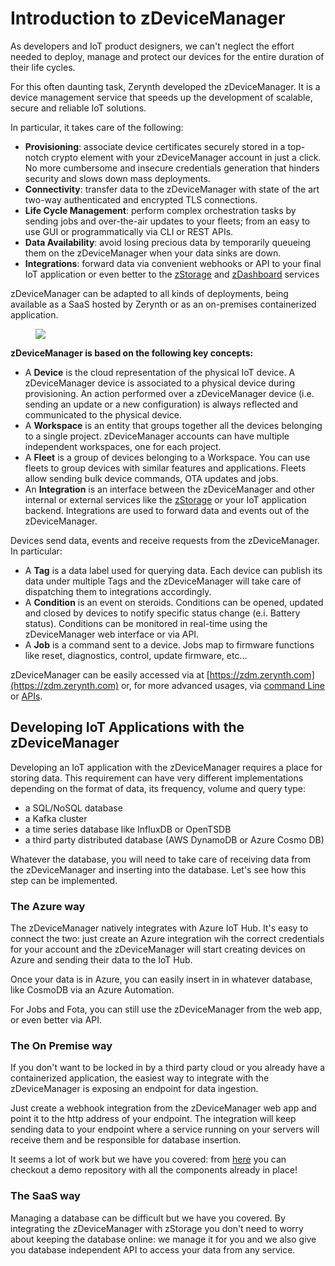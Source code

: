# **Introduction to zDeviceManager**


As developers and IoT product designers, we can't neglect the effort needed to deploy, manage and protect our devices for the entire duration of their life cycles.

For this often daunting task, Zerynth developed the zDeviceManager. It is a device management service that speeds up the development of scalable, secure and reliable IoT solutions.

In particular, it takes care of the following:

- **Provisioning**: associate device certificates securely stored in a top-notch crypto element with your zDeviceManager account in just a click. No more cumbersome and insecure credentials generation that hinders security and slows down mass deployments.
- **Connectivity**: transfer data to the zDeviceManager with state of the art two-way authenticated and encrypted TLS connections.
- **Life Cycle Management**: perform complex orchestration tasks by sending jobs and over-the-air updates to your fleets; from an easy to use GUI or programmatically via CLI or REST APIs.
- **Data Availability**: avoid losing precious data by temporarily queueing them on the zDeviceManager when your data sinks are down.
- **Integrations**:  forward data via convenient webhooks or API to your final IoT application or even better to the [zStorage](zstorage_intro.md) and [zDashboard](zdashboard_intro.md) services

zDeviceManager can be adapted to all kinds of deployments, being available as a SaaS hosted by Zerynth or as an on-premises containerized application.

<figure>
  <a data-fancybox="gallery" href="../img/ZDM-diagram-light.jpg">
  <img src="../img/ZDM-diagram-light.jpg" />
  </a>
</figure>


**zDeviceManager is based on the following key concepts:**

- A **Device** is the cloud representation of the physical IoT device. A zDeviceManager device is associated to a physical device during provisioning. An action performed over a zDeviceManager device (i.e. sending an update or a new configuration) is always reflected and communicated to the physical device.
- A **Workspace** is an entity that groups together all the devices belonging to a single project. zDeviceManager accounts can have multiple independent workspaces, one for each project.
- A **Fleet** is a group of devices belonging to a Workspace. You can use fleets to group devices with similar features and applications. Fleets allow sending bulk device commands, OTA updates and jobs.
- An **Integration** is an interface between the zDeviceManager and other internal or external services like the [zStorage](zstorage_intro.md) or your IoT application backend. Integrations are used to forward data and events out of the zDeviceManager.

Devices send data, events and receive requests from the zDeviceManager. In particular:

- A **Tag** is a data label used for querying data. Each device can publish its data under multiple Tags and the zDeviceManager will take care of dispatching them to integrations accordingly.
- A **Condition** is an event on steroids. Conditions can be opened, updated and closed by devices to notify specific status change (e.i. Battery status). Conditions can be monitored in real-time using the zDeviceManager web interface or via API. 
- A **Job** is a command sent to a device. Jobs map to firmware functions like reset, diagnostics, control, update firmware, etc...


zDeviceManager can be easily accessed via at [https://zdm.zerynth.com](https://zdm.zerynth.com) or, for more advanced usages, via [command Line](../reference/cli/zdm/index.md) or [APIs](../reference/api/zdm/index.md).


## Developing IoT Applications with the zDeviceManager

Developing an IoT application with the zDeviceManager requires a place for storing data. This requirement can have very different implementations depending on the format of data, its frequency, volume and query type:

- a SQL/NoSQL database
- a Kafka cluster
- a time series database like InfluxDB or OpenTSDB
- a third party distributed database (AWS DynamoDB or Azure Cosmo DB)

Whatever the database, you will need to take care of receiving data from the zDeviceManager and inserting into the database.
Let's see how this step can be implemented.


### The Azure way

The zDeviceManager natively integrates with Azure IoT Hub. It's easy to connect the two: just create an Azure integration wih the correct credentials for your account and the zDeviceManager will start creating devices on Azure and sending their data to the IoT Hub. 

Once your data is in Azure, you can easily insert in in whatever database, like CosmoDB via an Azure Automation.

For Jobs and Fota, you can still use the zDeviceManager from the web app, or even better via API.

### The On Premise way

If you don't want to be locked in by a third party cloud or you already have a containerized application, the easiest way to integrate with the zDeviceManager is exposing an endpoint for data ingestion.

Just create a webhook integration from the zDeviceManager web app and point it to the http address of your endpoint. The integration will keep sending data to your endpoint where a service running on your servers will receive them and be responsible for database insertion.

It seems a lot of work but we have you covered: from [here](https://github.com/zerynth/demo-template) you can checkout a demo repository with all the components already in place!

### The SaaS way

Managing a database can be difficult but we have you covered. By integrating the zDeviceManager with zStorage you don't need to worry about keeping the database online: we manage it for you and we also give you database independent API to access your data from any service.






